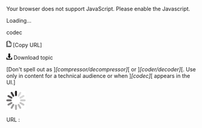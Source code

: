 Your browser does not support JavaScript. Please enable the Javascript.

Loading...

codec

![Copy URL](codec_files/Copy.png) [Copy URL]

![Download](codec_files/Download.png)
Download topic

[Don't spell out as ]*[compressor/decompressor]*[ or ]*[coder/decoder]*[. Use only in content for a technical audience or when ]*[codec]*[ appears in the UI.]

![In progress](codec_files/activity-large.gif)

URL :


